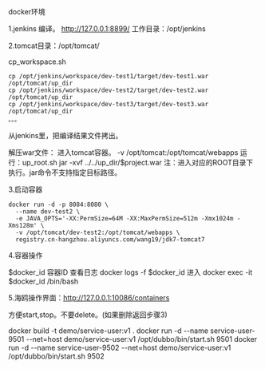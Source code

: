 docker环境

1.jenkins 编译。
http://127.0.0.1:8899/
工作目录：/opt/jenkins

2.tomcat目录：/opt/tomcat/

cp_workspace.sh 
```
cp /opt/jenkins/workspace/dev-test1/target/dev-test1.war /opt/tomcat/up_dir
cp /opt/jenkins/workspace/dev-test2/target/dev-test2.war /opt/tomcat/up_dir
cp /opt/jenkins/workspace/dev-test3/target/dev-test3.war /opt/tomcat/up_dir
。。。
```
从jenkins里，把编译结果文件拷出。

解压war文件：
  进入tomcat容器。  -v /opt/tomcat:/opt/tomcat/webapps 
  运行：up_root.sh 
  jar -xvf ../../up_dir/$project.war
  注：进入对应的ROOT目录下执行。jar命令不支持指定目标路径。

3.启动容器

```
docker run -d -p 8084:8080 \
  --name dev-test2 \
  -e JAVA_OPTS='-XX:PermSize=64M -XX:MaxPermSize=512m -Xmx1024m -Xms128m' \
  -v /opt/tomcat/dev-test2:/opt/tomcat/webapps \
  registry.cn-hangzhou.aliyuncs.com/wang19/jdk7-tomcat7
```

4.容器操作

$docker_id 容器ID
查看日志 docker logs -f $docker_id
进入 docker exec -it $docker_id /bin/bash

5.海鸥操作界面：http://127.0.0.1:10086/containers

方便start,stop。不要delete。(如果删除返回步骤3)

docker build -t demo/service-user:v1 .
docker run -d --name service-user-9501 --net=host demo/service-user:v1 /opt/dubbo/bin/start.sh 9501
docker run -d --name service-user-9502 --net=host demo/service-user:v1 /opt/dubbo/bin/start.sh 9502

